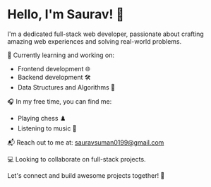 # Hello, I'm Saurav! 👋

I'm a dedicated full-stack web developer, passionate about crafting amazing web experiences and solving real-world problems.

🌱 Currently learning and working on:

- Frontend development 🌐
- Backend development 🛠️
- Data Structures and Algorithms 🧠

🎧 In my free time, you can find me:

- Playing chess ♟️
- Listening to music 🎵

📬 Reach out to me at: [sauravsuman0199@gmail.com](mailto:sauravsuman0199@gmail.com)

💻 Looking to collaborate on full-stack projects.

Let's connect and build awesome projects together! 🚀

<!---
- 👋 Hi, I’m Saurav Suman
- 👀 I’m interested in 
- 🌱 I’m currently learning ...
- 💞️ I’m looking to collaborate on ...
- 📫 How to reach me ...


sauravsuman0199/sauravsuman0199 is a ✨ special ✨ repository because its `README.md` (this file) appears on your GitHub profile.
You can click the Preview link to take a look at your changes.
---> 


